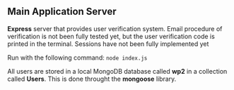 ## Main Application Server

**Express** server that provides user verification system. Email procedure of verification is not been fully tested yet, but the user verification code is printed in the terminal. Sessions have not been fully implemented yet

Run with the following command: `node index.js`

All users are stored in a local MongoDB database called **wp2** in a collection called **Users**. This is done throught the **mongoose** library.



